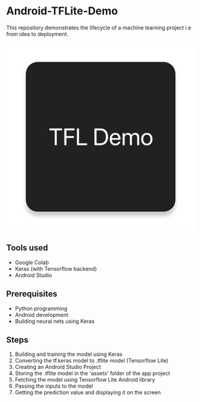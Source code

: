 <h1>Android-TFLite-Demo</h1>
<p>This repository demonstrates the lifecycle of a machine learning project i.e from idea to deployment.</p>

<img src="/app/src/main/ic_launcher-web.png" />

<h2>Tools used</h2>
<ul>
  <li>Google Colab</li>
  <li>Keras (with Tensorflow backend)</li>
  <li>Android Studio</li>
</ul>

<h2>Prerequisites</h2>
<ul>
  <li>Python programming</li>
  <li>Android development</li>
  <li>Building neural nets using Keras</li>
</ul>

<h2>Steps</h2>
<ol>
  <li>Building and training the model using Keras</li>
  <li>Converting the tf.keras model to .tflite model (Tensorflow Lite)</li>
  <li>Creating an Android Studio Project</li>
  <li>Storing the .tflite model in the 'assets' folder of the app project</li>
  <li>Fetching the model using Tensorflow Lite Android library</li>
  <li>Passing the inputs to the model</li>
  <li>Getting the prediction value and displaying it on the screen</li>
</ol>
